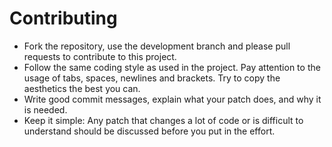 # Contributing
* Fork the repository, use the development branch and please pull requests to contribute to this project.
* Follow the same coding style as used in the project. Pay attention to the usage of tabs, spaces, newlines and brackets. Try to copy the aesthetics the best you can.
* Write good commit messages, explain what your patch does, and why it is needed.
* Keep it simple: Any patch that changes a lot of code or is difficult to understand should be discussed before you put in the effort.
